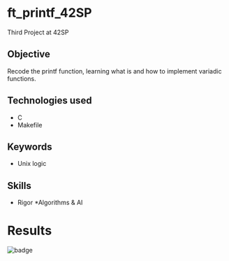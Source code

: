 # ft_printf_42SP
Third Project at 42SP

## Objective
Recode the printf function, learning what is and how to implement variadic functions.

## Technologies used
* C
* Makefile

## Keywords
* Unix logic

## Skills
* Rigor
*Algorithms & AI

# Results
![badge](https://game.42sp.org.br/static/assets/achievements/ft_printfm.png)
